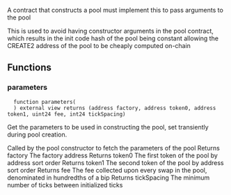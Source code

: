A contract that constructs a pool must implement this to pass arguments to the pool

This is used to avoid having constructor arguments in the pool contract, which results in the init code hash
of the pool being constant allowing the CREATE2 address of the pool to be cheaply computed on-chain

## Functions
### parameters
```solidity
  function parameters(
  ) external view returns (address factory, address token0, address token1, uint24 fee, int24 tickSpacing)
```
Get the parameters to be used in constructing the pool, set transiently during pool creation.

Called by the pool constructor to fetch the parameters of the pool
Returns factory The factory address
Returns token0 The first token of the pool by address sort order
Returns token1 The second token of the pool by address sort order
Returns fee The fee collected upon every swap in the pool, denominated in hundredths of a bip
Returns tickSpacing The minimum number of ticks between initialized ticks


